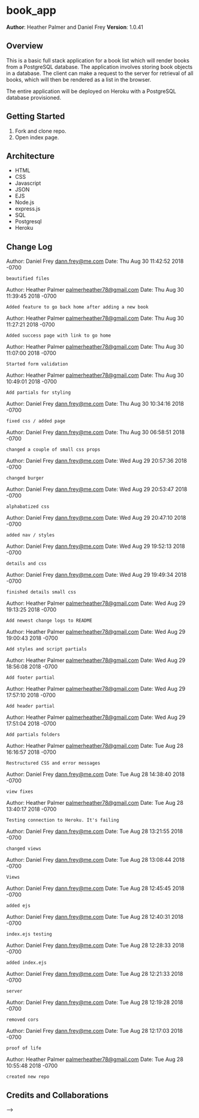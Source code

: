# book_app

**Author**: Heather Palmer and Daniel Frey
**Version**: 1.0.41

## Overview
This is a basic full stack application for a book list which will render books from a PostgreSQL database. The application involves storing book objects in a database. The client can make a request to the server for retrieval of all books, which will then be rendered as a list in the browser.

The entire application will be deployed on Heroku with a PostgreSQL database provisioned.

## Getting Started
1. Fork and clone repo.
2. Open index page.

## Architecture
- HTML
- CSS
- Javascript
- JSON
- EJS
- Node.js
- express.js
- SQL
- Postgresql
- Heroku


## Change Log
Author: Daniel Frey <dann.frey@me.com>
Date:   Thu Aug 30 11:42:52 2018 -0700

    beautified files

Author: Heather Palmer <palmerheather78@gmail.com>
Date:   Thu Aug 30 11:39:45 2018 -0700

    Added feature to go back home after adding a new book

Author: Heather Palmer <palmerheather78@gmail.com>
Date:   Thu Aug 30 11:27:21 2018 -0700

    Added success page with link to go home

Author: Heather Palmer <palmerheather78@gmail.com>
Date:   Thu Aug 30 11:07:00 2018 -0700

    Started form validation

Author: Heather Palmer <palmerheather78@gmail.com>
Date:   Thu Aug 30 10:49:01 2018 -0700

    Add partials for styling

Author: Daniel Frey <dann.frey@me.com>
Date:   Thu Aug 30 10:34:16 2018 -0700

    fixed css / added page

Author: Daniel Frey <dann.frey@me.com>
Date:   Thu Aug 30 06:58:51 2018 -0700

    changed a couple of small css props

Author: Daniel Frey <dann.frey@me.com>
Date:   Wed Aug 29 20:57:36 2018 -0700

    changed burger

Author: Daniel Frey <dann.frey@me.com>
Date:   Wed Aug 29 20:53:47 2018 -0700

    alphabatized css

Author: Daniel Frey <dann.frey@me.com>
Date:   Wed Aug 29 20:47:10 2018 -0700

    added nav / styles

Author: Daniel Frey <dann.frey@me.com>
Date:   Wed Aug 29 19:52:13 2018 -0700

    details and css

Author: Daniel Frey <dann.frey@me.com>
Date:   Wed Aug 29 19:49:34 2018 -0700

    finished details small css

Author: Heather Palmer <palmerheather78@gmail.com>
Date:   Wed Aug 29 19:13:25 2018 -0700

    Add newest change logs to README

Author: Heather Palmer <palmerheather78@gmail.com>
Date:   Wed Aug 29 19:00:43 2018 -0700

    Add styles and script partials

Author: Heather Palmer <palmerheather78@gmail.com>
Date:   Wed Aug 29 18:56:08 2018 -0700

    Add footer partial

Author: Heather Palmer <palmerheather78@gmail.com>
Date:   Wed Aug 29 17:57:10 2018 -0700

    Add header partial

Author: Heather Palmer <palmerheather78@gmail.com>
Date:   Wed Aug 29 17:51:04 2018 -0700

    Add partials folders

Author: Heather Palmer <palmerheather78@gmail.com>
Date:   Tue Aug 28 16:16:57 2018 -0700

    Restructured CSS and error messages

Author: Daniel Frey <dann.frey@me.com>
Date:   Tue Aug 28 14:38:40 2018 -0700

    view fixes

Author: Heather Palmer <palmerheather78@gmail.com>
Date:   Tue Aug 28 13:40:17 2018 -0700

    Testing connection to Heroku. It's failing

Author: Daniel Frey <dann.frey@me.com>
Date:   Tue Aug 28 13:21:55 2018 -0700

    changed views

Author: Daniel Frey <dann.frey@me.com>
Date:   Tue Aug 28 13:08:44 2018 -0700

    Views

Author: Daniel Frey <dann.frey@me.com>
Date:   Tue Aug 28 12:45:45 2018 -0700

    added ejs

Author: Daniel Frey <dann.frey@me.com>
Date:   Tue Aug 28 12:40:31 2018 -0700

    index.ejs testing

Author: Daniel Frey <dann.frey@me.com>
Date:   Tue Aug 28 12:28:33 2018 -0700

    added index.ejs

Author: Daniel Frey <dann.frey@me.com>
Date:   Tue Aug 28 12:21:33 2018 -0700

    server

Author: Daniel Frey <dann.frey@me.com>
Date:   Tue Aug 28 12:19:28 2018 -0700

    removed cors

Author: Daniel Frey <dann.frey@me.com>
Date:   Tue Aug 28 12:17:03 2018 -0700

    proof of life

Author: Heather Palmer <palmerheather78@gmail.com>
Date:   Tue Aug 28 10:55:48 2018 -0700

    created new repo

## Credits and Collaborations
<!-- Give credit (and a link) to other people or resources that helped you build this application. -->
-->
